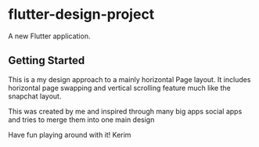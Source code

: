 # flutter-design-project

A new Flutter application.

## Getting Started

This is a my design approach to a mainly horizontal Page layout.
It includes horizontal page swapping and vertical scrolling feature much like the snapchat layout.

This was created by me and inspired through many big apps social apps and tries to merge them into
one main design

Have fun playing around with it!
Kerim
